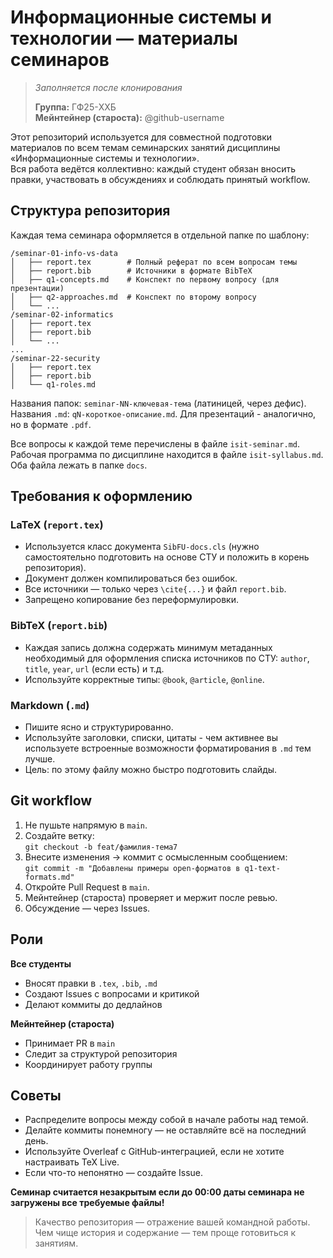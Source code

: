 # Информационные системы и технологии — материалы семинаров  

>*Заполняется после клонирования*
>
>**Группа:** ГФ25-XXБ  
>**Мейнтейнер (староста):** @github-username  

Этот репозиторий используется для совместной подготовки материалов по всем темам семинарских занятий дисциплины «Информационные системы и технологии».  
Вся работа ведётся коллективно: каждый студент обязан вносить правки, участвовать в обсуждениях и соблюдать принятый workflow.

## Структура репозитория

Каждая тема семинара оформляется в отдельной папке по шаблону:

```
/seminar-01-info-vs-data
│   ├── report.tex        # Полный реферат по всем вопросам темы
│   ├── report.bib        # Источники в формате BibTeX
│   ├── q1-concepts.md    # Конспект по первому вопросу (для презентации)
│   ├── q2-approaches.md  # Конспект по второму вопросу
│   └── ...
/seminar-02-informatics
│   ├── report.tex
│   ├── report.bib
│   └── ...
...
/seminar-22-security
│   ├── report.tex
│   ├── report.bib
│   └── q1-roles.md
```

Названия папок: `seminar-NN-ключевая-тема` (латиницей, через дефис).  
Названия `.md`: `qN-короткое-описание.md`. Для презентаций - аналогично, но в формате `.pdf`.

Все вопросы к каждой теме перечислены в файле `isit-seminar.md`.
Рабочая программа по дисциплине находится в файле `isit-syllabus.md`.
Оба файла лежать в папке `docs`.

## Требования к оформлению

### LaTeX (`report.tex`)
- Используется класс документа `SibFU-docs.cls` (нужно самостоятельно подготовить на основе СТУ и положить в корень репозитория).
- Документ должен компилироваться без ошибок.
- Все источники — только через `\cite{...}` и файл `report.bib`.
- Запрещено копирование без переформулировки.

### BibTeX (`report.bib`)
- Каждая запись должна содержать минимум метаданных необходимый для оформления списка источников по СТУ: `author`, `title`, `year`, `url` (если есть) и т.д.
- Используйте корректные типы: `@book`, `@article`, `@online`.

### Markdown (`.md`)
- Пишите ясно и структурированно.
- Используйте заголовки, списки, цитаты - чем активнее вы используете встроенные возможности форматирования в `.md`  тем лучше.
- Цель: по этому файлу можно быстро подготовить слайды.

## Git workflow

1. Не пушьте напрямую в `main`.
2. Создайте ветку:  
   `git checkout -b feat/фамилия-тема7`
3. Внесите изменения → коммит с осмысленным сообщением:  
   `git commit -m "Добавлены примеры open-форматов в q1-text-formats.md"`
4. Откройте Pull Request в `main`.
5. Мейнтейнер (староста) проверяет и мержит после ревью.
6. Обсуждение — через Issues.

## Роли

**Все студенты**  
- Вносят правки в `.tex`, `.bib`, `.md`  
- Создают Issues с вопросами и критикой  
- Делают коммиты до дедлайнов  

**Мейнтейнер (староста)**  
- Принимает PR в `main`  
- Следит за структурой репозитория  
- Координирует работу группы  

## Советы

- Распределите вопросы между собой в начале работы над темой.
- Делайте коммиты понемногу — не оставляйте всё на последний день.
- Используйте Overleaf с GitHub-интеграцией, если не хотите настраивать TeX Live.
- Если что-то непонятно — создайте Issue.

**Семинар считается незакрытым если до 00:00 даты семинара не загружены все требуемые файлы!**

> Качество репозитория — отражение вашей командной работы.  
> Чем чище история и содержание — тем проще готовиться к занятиям.